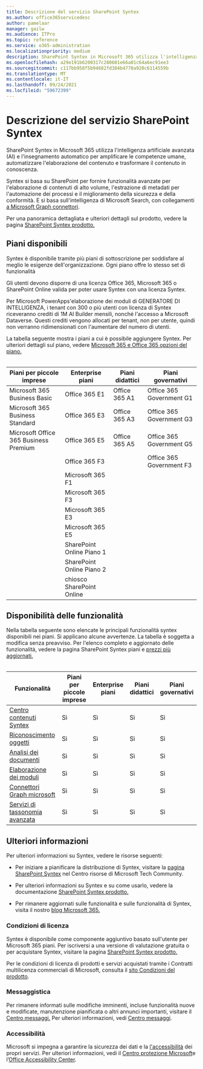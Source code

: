 ```yaml
---
title: Descrizione del servizio SharePoint Syntex
ms.author: office365servicedesc
author: pamelaar
manager: gailw
ms.audience: ITPro
ms.topic: reference
ms.service: o365-administration
ms.localizationpriority: medium
description: SharePoint Syntex in Microsoft 365 utilizza l'intelligenza artificiale avanzata (AI) e l'insegnamento automatico per amplificare le competenze umane, automatizzare l'elaborazione del contenuto e trasformare il contenuto in conoscenza.
ms.openlocfilehash: a29e191b6200317c280601e66a01c64a6ec91ee3
ms.sourcegitcommit: c117bb958f5b94682fd384b4770a920c6114559b
ms.translationtype: MT
ms.contentlocale: it-IT
ms.lasthandoff: 09/24/2021
ms.locfileid: "59672399"
---
```

# <a name="sharepoint-syntex-service-description"></a>Descrizione del servizio SharePoint Syntex 

SharePoint Syntex in Microsoft 365 utilizza l'intelligenza artificiale avanzata (AI) e l'insegnamento automatico per amplificare le competenze umane, automatizzare l'elaborazione del contenuto e trasformare il contenuto in conoscenza.

Syntex si basa su SharePoint per fornire funzionalità avanzate per l'elaborazione di contenuti di alto volume, l'estrazione di metadati per l'automazione dei processi e il miglioramento della sicurezza e della conformità. E si basa sull'intelligenza di Microsoft Search, con collegamenti [a Microsoft Graph connettori](/microsoftsearch/connectors-overview).

Per una panoramica dettagliata e ulteriori dettagli sul prodotto, vedere la pagina [SharePoint Syntex prodotto.](https://aka.ms/sharepointsyntex)

## <a name="available-plans"></a>Piani disponibili

Syntex è disponibile tramite più piani di sottoscrizione per soddisfare al meglio le esigenze dell'organizzazione. Ogni piano offre lo stesso set di funzionalità

Gli utenti devono disporre di una licenza Office 365, Microsoft 365 o SharePoint Online valida per poter usare Syntex con una licenza Syntex.

Per Microsoft PowerApps'elaborazione dei moduli di GENERATORE DI INTELLIGENZA, i tenant con 300 o più utenti con licenza di Syntex riceveranno crediti di 1M AI Builder mensili, nonché l'accesso a Microsoft Dataverse. Questi crediti vengono allocati per tenant, non per utente, quindi non verranno ridimensionati con l'aumentare del numero di utenti.

La tabella seguente mostra i piani a cui è possibile aggiungere Syntex. Per ulteriori dettagli sul piano, vedere [Microsoft 365 e Office 365 opzioni del piano.](../office-365-platform-service-description/office-365-plan-options.md)<br><br>


| Piani per piccole imprese            | Enterprise piani         | Piani didattici     | Piani governativi         |
| ------------------------------- | ------------------------ | ------------------- | ------------------------ |
| Microsoft 365 Business Basic    | Office 365 E1            | Office 365 A1       | Office 365 Government G1 |
| Microsoft 365 Business Standard | Office 365 E3            | Office 365 A3       | Office 365 Government G3 |
| Microsoft Office 365 Business Premium  | Office 365 E5            | Office 365 A5       | Office 365 Government G5 |
|                                 | Office 365 F3            |                     | Office 365 Government F3 |
|                                 | Microsoft 365 F1         |                     |                          |
|                                 | Microsoft 365 F3         |                     |                          |
|                                 | Microsoft 365 E3         |                     |                          |
|                                 | Microsoft 365 E5         |                     |                          |
|                                 | SharePoint Online Piano 1 |                     |                          |
|                                 | SharePoint Online Piano 2 |                     |                          |
|                                 | chiosco SharePoint Online  |                     |                          |

## <a name="feature-availability"></a>Disponibilità delle funzionalità

Nella tabella seguente sono elencate le principali funzionalità syntex disponibili nei piani. Si applicano alcune avvertenze. La tabella è soggetta a modifica senza preavviso. Per l'elenco completo e aggiornato delle funzionalità, vedere la pagina SharePoint Syntex piani e [prezzi più aggiornati.](https://www.microsoft.com/microsoft-365/enterprise/sharepoint-syntex)<br><br>

| Funzionalità | Piani per piccole imprese | Enterprise piani | Piani didattici | Piani governativi |
|--|--|--|--|--|
| [Centro contenuti Syntex](sharepoint-syntex-features.md#syntex-content-center) | Sì | Sì | Sì | Sì |
| [Riconoscimento oggetti](sharepoint-syntex-features.md#object-recognition) | Sì | Sì | Sì | Sì |
| [Analisi dei documenti](sharepoint-syntex-features.md#document-understanding) | Sì | Sì | Sì | Sì |
| [Elaborazione dei moduli](sharepoint-syntex-features.md#form-processing) | Sì | Sì | Sì | Sì |
| [Connettori Graph microsoft](sharepoint-syntex-features.md#microsoft-graph-content-connectors) | Sì | Sì | Sì | Sì |
| [Servizi di tassonomia avanzata](sharepoint-syntex-features.md#advanced-taxonomy-services) | Sì | Sì | Sì | Sì |

## <a name="learn-more"></a>Ulteriori informazioni

Per ulteriori informazioni su Syntex, vedere le risorse seguenti:

  - Per iniziare a pianificare la distribuzione di Syntex, visitare la [pagina SharePoint Syntex](https://resources.techcommunity.microsoft.com/sharepoint-syntex/) nel Centro risorse di Microsoft Tech Community.

  - Per ulteriori informazioni su Syntex e su come usarlo, vedere la documentazione [SharePoint Syntex prodotto.](/microsoft-365/contentunderstanding/)

  - Per rimanere aggiornati sulle funzionalità e sulle funzionalità di Syntex, visita il nostro [blog Microsoft 365.](https://go.microsoft.com/fwlink/?linkid=2084915)

### <a name="licensing-terms"></a>Condizioni di licenza

Syntex è disponibile come componente aggiuntivo basato sull'utente per Microsoft 365 piani. Per iscriversi a una versione di valutazione gratuita o per acquistare Syntex, visitare la pagina [SharePoint Syntex prodotto.](https://aka.ms/sharepointsyntex)

Per le condizioni di licenza di prodotti e servizi acquistati tramite i Contratti multilicenza commerciali di Microsoft, consulta il [sito Condizioni del prodotto](https://www.microsoft.com/licensing/terms/).

### <a name="messaging"></a>Messaggistica

Per rimanere informati sulle modifiche imminenti, incluse funzionalità nuove e modificate, manutenzione pianificata o altri annunci importanti, visitare il [Centro messaggi.](https://go.microsoft.com/fwlink/p/?linkid=2070717) Per ulteriori informazioni, vedi [Centro messaggi](/microsoft-365/admin/manage/message-center).

### <a name="accessibility"></a>Accessibilità

Microsoft si impegna a garantire la sicurezza dei dati e la [l'accessibilità](https://www.microsoft.com/trust-center/compliance/accessibility) dei propri servizi. Per ulteriori informazioni, vedi il [Centro protezione Microsoft](https://www.microsoft.com/trust-center)e l’[Office Accessibility Center](https://support.office.com/article/ecab0fcf-d143-4fe8-a2ff-6cd596bddc6d).